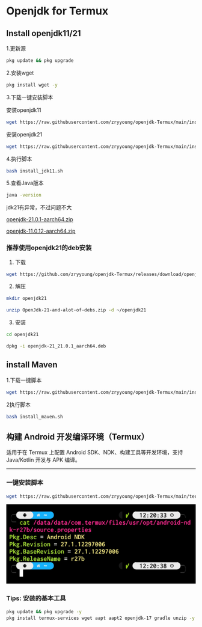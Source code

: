 #      Openjdk for Termux 
## Install openjdk11/21
1.更新源
```bash
pkg update && pkg upgrade
```
2.安装wget
```bash
pkg install wget -y
```
3.下载一键安装脚本

安装openjdk11
```bash
wget https://raw.githubusercontent.com/zryyoung/openjdk-Termux/main/install_jdk11.sh
```
安装openjdk21
```bash
wget https://raw.githubusercontent.com/zryyoung/openjdk-Termux/main/install_jdk21.sh
```
4.执行脚本
```bash
bash install_jdk11.sh
```
5.查看Java版本
```bash
java -version
```
jdk21有异常，不过问题不大

[openjdk-21.0.1-aarch64.zip](https://github.com/zryyoung/openjdk-Termux/releases/tag/openjdk-21.0.1)

[openjdk-11.0.12-aarch64.zip](https://github.com/zryyoung/openjdk-Termux/releases/tag/openjdk-11.0.12)
### 推荐使用openjdk21的deb安装
1. 下载
```bash
wget https://github.com/zryyoung/openjdk-Termux/releases/download/openjdk-21.0.1.deb.zip/OpenJdk-21-and-alot-of-debs.zip
```
2. 解压
```bash
mkdir openjdk21
```
```bash
unzip OpenJdk-21-and-alot-of-debs.zip -d ~/openjdk21
```
3. 安装
```bash
cd openjdk21
```
```bash
dpkg -i openjdk-21_21.0.1_aarch64.deb
```


## install Maven
1.下载一键脚本
```bash
wget https://raw.githubusercontent.com/zryyoung/openjdk-Termux/main/install_maven.sh
```
2执行脚本
```bash
bash install_maven.sh
```

## 构建 Android 开发编译环境（Termux）

适用于在 Termux 上配置 Android SDK、NDK、构建工具等开发环境，支持 Java/Kotlin 开发与 APK 编译。

---

### 一键安装脚本

```bash
wget https://raw.githubusercontent.com/zryyoung/openjdk-Termux/main/termux-android-build.sh && bash termux-android-build.sh
```
![ NDK 版本](img/Screenshot_2025-06-08-12-20-52-48_84d3000e3f4017145260f7618db1d683.jpg)

### Tips: 安装的基本工具

```bash
pkg update && pkg upgrade -y
pkg install termux-services wget aapt aapt2 openjdk-17 gradle unzip -y
```



